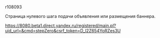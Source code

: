 r108093

Страница нулевого шага подачи объявления или размещения баннера.

https://8080.beta1.direct.yandex.ru/registered/main.pl?uid_url=&cmd=stepZero&csrf_token=D_l2Z654YoRZes3U
